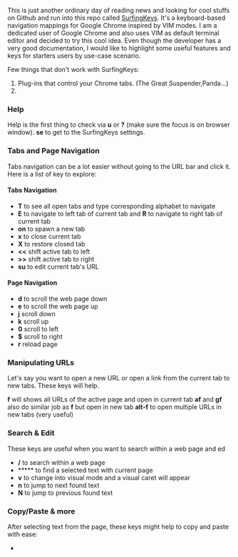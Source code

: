
This is just another ordinary day of reading news and looking for cool stuffs on Github and run into this repo called [SurfingKeys](https://github.com/brookhong/Surfingkeys). It's a keyboard-based navigation mappings for Google Chrome inspired by VIM modes. I am a dedicated user of Google Chrome and also uses VIM as default terminal editor and decided to try this cool idea. Even though the developer has a very good documentation, I would like to highlight some useful features and keys for starters users by use-case scenario. 

Few things that don't work with SurfingKeys:
1. Plug-ins that control your Chrome tabs. (The Great Suspender,Panda...)
2. 

### Help

Help is the first thing to check via **u** or **?** (make sure the focus is on browser window). **se** to get to the SurfingKeys settings.


### Tabs and Page Navigation

Tabs navigation can be a lot easier without going to the URL bar and click it. Here is a list of key to explore:

#### Tabs Navigation

- **T** to see all open tabs and type corresponding alphabet to navigate
- **E** to navigate to left tab of current tab and **R** to navigate to right tab of current tab
- **on** to spawn a new tab
- **x** to close current tab
- **X** to restore closed tab
- **<<** shift active tab to left
- **>>** shift active tab to right
- **su** to edit current tab's URL


#### Page Navigation

- **d** to scroll the web page down
- **e** to scroll the web page up
- **j** scroll down
- **k** scroll up
- **0** scroll to left
- **$** scroll to right
- **r** reload page

### Manipulating URLs

Let's say you want to open a new URL or open a link from the current tab to new tabs. These keys will help.

**f** will shows all URLs of the active page and open in current tab
**af** and **gf** also do similar job as **f** but open in new tab
**alt-f** to open multiple URLs in new tabs (very useful)

### Search & Edit
These keys are useful when you want to search within a web page and ed
    
- **/** to search within a web page
- ***** to find a selected text with current page
- **v** to change into visual mode and a visual caret will appear
- **n** to jump to next found text
- **N** to jump to previous found text

### Copy/Paste & more
After selecting text from the page, these keys might help to copy and paste with ease:

- 
